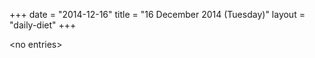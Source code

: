 +++
date = "2014-12-16"
title = "16 December 2014 (Tuesday)"
layout = "daily-diet"
+++

<p>&lt;no entries&gt;</p>
